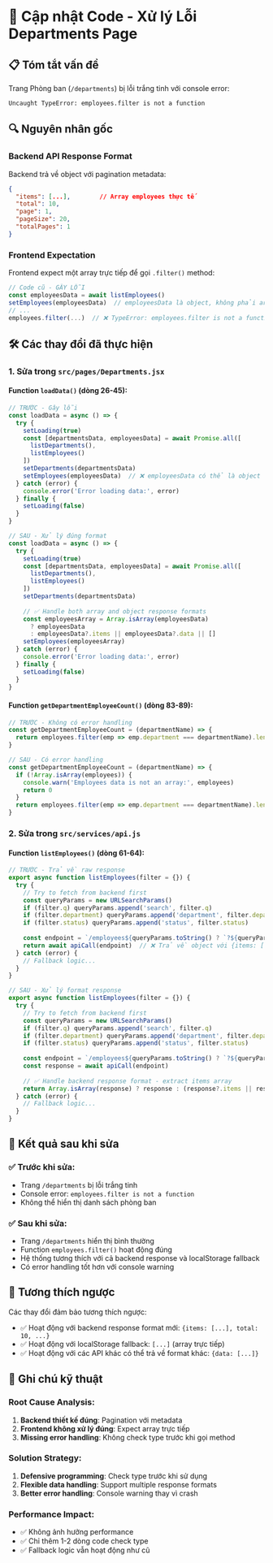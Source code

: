 # 🔧 Cập nhật Code - Xử lý Lỗi Departments Page

## 📋 Tóm tắt vấn đề
Trang Phòng ban (`/departments`) bị lỗi trắng tinh với console error:
```
Uncaught TypeError: employees.filter is not a function
```

## 🔍 Nguyên nhân gốc

### **Backend API Response Format**
Backend trả về object với pagination metadata:
```json
{
  "items": [...],        // Array employees thực tế
  "total": 10,
  "page": 1,
  "pageSize": 20,
  "totalPages": 1
}
```

### **Frontend Expectation**
Frontend expect một array trực tiếp để gọi `.filter()` method:
```javascript
// Code cũ - GÂY LỖI
const employeesData = await listEmployees()
setEmployees(employeesData)  // employeesData là object, không phải array
// ...
employees.filter(...)  // ❌ TypeError: employees.filter is not a function
```

## 🛠️ Các thay đổi đã thực hiện

### **1. Sửa trong `src/pages/Departments.jsx`**

#### **Function `loadData()` (dòng 26-45):**
```javascript
// TRƯỚC - Gây lỗi
const loadData = async () => {
  try {
    setLoading(true)
    const [departmentsData, employeesData] = await Promise.all([
      listDepartments(),
      listEmployees()
    ])
    setDepartments(departmentsData)
    setEmployees(employeesData)  // ❌ employeesData có thể là object
  } catch (error) {
    console.error('Error loading data:', error)
  } finally {
    setLoading(false)
  }
}

// SAU - Xử lý đúng format
const loadData = async () => {
  try {
    setLoading(true)
    const [departmentsData, employeesData] = await Promise.all([
      listDepartments(),
      listEmployees()
    ])
    setDepartments(departmentsData)
    
    // ✅ Handle both array and object response formats
    const employeesArray = Array.isArray(employeesData) 
      ? employeesData 
      : employeesData?.items || employeesData?.data || []
    setEmployees(employeesArray)
  } catch (error) {
    console.error('Error loading data:', error)
  } finally {
    setLoading(false)
  }
}
```

#### **Function `getDepartmentEmployeeCount()` (dòng 83-89):**
```javascript
// TRƯỚC - Không có error handling
const getDepartmentEmployeeCount = (departmentName) => {
  return employees.filter(emp => emp.department === departmentName).length
}

// SAU - Có error handling
const getDepartmentEmployeeCount = (departmentName) => {
  if (!Array.isArray(employees)) {
    console.warn('Employees data is not an array:', employees)
    return 0
  }
  return employees.filter(emp => emp.department === departmentName).length
}
```

### **2. Sửa trong `src/services/api.js`**

#### **Function `listEmployees()` (dòng 61-64):**
```javascript
// TRƯỚC - Trả về raw response
export async function listEmployees(filter = {}) {
  try {
    // Try to fetch from backend first
    const queryParams = new URLSearchParams()
    if (filter.q) queryParams.append('search', filter.q)
    if (filter.department) queryParams.append('department', filter.department)
    if (filter.status) queryParams.append('status', filter.status)
    
    const endpoint = `/employees${queryParams.toString() ? `?${queryParams.toString()}` : ''}`
    return await apiCall(endpoint)  // ❌ Trả về object với {items: [...]}
  } catch (error) {
    // Fallback logic...
  }
}

// SAU - Xử lý format response
export async function listEmployees(filter = {}) {
  try {
    // Try to fetch from backend first
    const queryParams = new URLSearchParams()
    if (filter.q) queryParams.append('search', filter.q)
    if (filter.department) queryParams.append('department', filter.department)
    if (filter.status) queryParams.append('status', filter.status)
    
    const endpoint = `/employees${queryParams.toString() ? `?${queryParams.toString()}` : ''}`
    const response = await apiCall(endpoint)
    
    // ✅ Handle backend response format - extract items array
    return Array.isArray(response) ? response : (response?.items || response?.data || [])
  } catch (error) {
    // Fallback logic...
  }
}
```

## 🎯 Kết quả sau khi sửa

### **✅ Trước khi sửa:**
- Trang `/departments` bị lỗi trắng tinh
- Console error: `employees.filter is not a function`
- Không thể hiển thị danh sách phòng ban

### **✅ Sau khi sửa:**
- Trang `/departments` hiển thị bình thường
- Function `employees.filter()` hoạt động đúng
- Hệ thống tương thích với cả backend response và localStorage fallback
- Có error handling tốt hơn với console warning

## 🔄 Tương thích ngược

Các thay đổi đảm bảo tương thích ngược:
- ✅ Hoạt động với backend response format mới: `{items: [...], total: 10, ...}`
- ✅ Hoạt động với localStorage fallback: `[...]` (array trực tiếp)
- ✅ Hoạt động với các API khác có thể trả về format khác: `{data: [...]}`

## 📝 Ghi chú kỹ thuật

### **Root Cause Analysis:**
1. **Backend thiết kế đúng**: Pagination với metadata
2. **Frontend không xử lý đúng**: Expect array trực tiếp
3. **Missing error handling**: Không check type trước khi gọi method

### **Solution Strategy:**
1. **Defensive programming**: Check type trước khi sử dụng
2. **Flexible data handling**: Support multiple response formats
3. **Better error handling**: Console warning thay vì crash

### **Performance Impact:**
- ✅ Không ảnh hưởng performance
- ✅ Chỉ thêm 1-2 dòng code check type
- ✅ Fallback logic vẫn hoạt động như cũ
